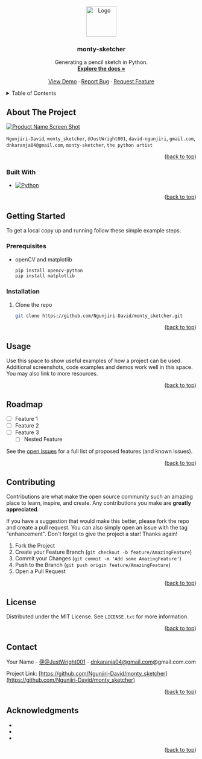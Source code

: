 <!-- Improved compatibility of back to top link: See: https://github.com/othneildrew/Best-README-Template/pull/73 -->
<a name="readme-top"></a>
<!--
*** From Template.
-->



<!-- PROJECT SHIELDS -->
<!--
*** I'm using markdown "reference style" links for readability.
*** Reference links are enclosed in brackets [ ] instead of parentheses ( ).
*** See the bottom of this document for the declaration of the reference variables
*** for contributors-url, forks-url, etc. This is an optional, concise syntax you may use.
*** https://www.markdownguide.org/basic-syntax/#reference-style-links

[![Contributors][contributors-shield]][contributors-url]
[![Forks][forks-shield]][forks-url]
[![Stargazers][stars-shield]][stars-url]
[![Issues][issues-shield]][issues-url]
[![MIT License][license-shield]][license-url]
[![LinkedIn][linkedin-shield]][linkedin-url]
-->


<!-- PROJECT LOGO -->
<br />
<div align="center">
  <a href="https://github.com/Ngunjiri-David/monty_sketcher">
    <img src="images/logo.png" alt="Logo" width="80" height="80">
  </a>

<h3 align="center">monty-sketcher</h3>

  <p align="center">
    Generating a pencil sketch in Python.
    <br />
    <a href="https://github.com/Ngunjiri-David/monty_sketcher"><strong>Explore the docs »</strong></a>
    <br />
    <br />
    <a href="https://github.com/Ngunjiri-David/monty_sketcher">View Demo</a>
    ·
    <a href="https://github.com/Ngunjiri-David/monty_sketcher/issues">Report Bug</a>
    ·
    <a href="https://github.com/Ngunjiri-David/monty_sketcher/issues">Request Feature</a>
  </p>
</div>



<!-- TABLE OF CONTENTS -->
<details>
  <summary>Table of Contents</summary>
  <ol>
    <li>
      <a href="#about-the-project">About The Project</a>
      <ul>
        <li><a href="#built-with">Built With</a></li>
      </ul>
    </li>
    <li>
      <a href="#getting-started">Getting Started</a>
      <ul>
        <li><a href="#prerequisites">Prerequisites</a></li>
        <li><a href="#installation">Installation</a></li>
      </ul>
    </li>
    <li><a href="#usage">Usage</a></li>
    <li><a href="#roadmap">Roadmap</a></li>
    <li><a href="#contributing">Contributing</a></li>
    <li><a href="#license">License</a></li>
    <li><a href="#contact">Contact</a></li>
    <li><a href="#acknowledgments">Acknowledgments</a></li>
  </ol>
</details>



<!-- ABOUT THE PROJECT -->
## About The Project

[![Product Name Screen Shot][product-screenshot]](https://example.com)

`Ngunjiri-David`, `monty_sketcher`, `@JustWright001`, `david-ngunjiri`, `gmail.com`, `dnkaranja04@gmail.com`, `monty-sketcher`, `the python artist`

<p align="right">(<a href="#readme-top">back to top</a>)</p>



### Built With
* [![Python][Python.org]][Python-url]
<!--
* [![Next][Next.js]][Next-url]
* [![React][React.js]][React-url]
* [![Vue][Vue.js]][Vue-url]
* [![Angular][Angular.io]][Angular-url]
* [![Svelte][Svelte.dev]][Svelte-url]
* [![Laravel][Laravel.com]][Laravel-url]
* [![Bootstrap][Bootstrap.com]][Bootstrap-url]
* [![JQuery][JQuery.com]][JQuery-url]
-->

<p align="right">(<a href="#readme-top">back to top</a>)</p>



<!-- GETTING STARTED -->
## Getting Started

To get a local copy up and running follow these simple example steps.

### Prerequisites


* openCV and matplotlib
  ```sh
  pip install opencv-python
  pip install matplotlib
  ```

### Installation

1. Clone the repo
   ```sh
   git clone https://github.com/Ngunjiri-David/monty_sketcher.git
   ```


<p align="right">(<a href="#readme-top">back to top</a>)</p>



<!-- USAGE EXAMPLES -->
## Usage

Use this space to show useful examples of how a project can be used. Additional screenshots, code examples and demos work well in this space. You may also link to more resources.

<!--
_For more examples, please refer to the [Documentation](https://example.com)_

-->
<p align="right">(<a href="#readme-top">back to top</a>)</p>



<!-- ROADMAP -->
## Roadmap

- [ ] Feature 1
- [ ] Feature 2
- [ ] Feature 3
    - [ ] Nested Feature

See the [open issues](https://github.com/Ngunjiri-David/monty_sketcher/issues) for a full list of proposed features (and known issues).

<p align="right">(<a href="#readme-top">back to top</a>)</p>



<!-- CONTRIBUTING -->
## Contributing

Contributions are what make the open source community such an amazing place to learn, inspire, and create. Any contributions you make are **greatly appreciated**.

If you have a suggestion that would make this better, please fork the repo and create a pull request. You can also simply open an issue with the tag "enhancement".
Don't forget to give the project a star! Thanks again!

1. Fork the Project
2. Create your Feature Branch (`git checkout -b feature/AmazingFeature`)
3. Commit your Changes (`git commit -m 'Add some AmazingFeature'`)
4. Push to the Branch (`git push origin feature/AmazingFeature`)
5. Open a Pull Request

<p align="right">(<a href="#readme-top">back to top</a>)</p>



<!-- LICENSE -->
## License

Distributed under the MIT License. See `LICENSE.txt` for more information.

<p align="right">(<a href="#readme-top">back to top</a>)</p>



<!-- CONTACT -->
## Contact

Your Name - [@@JustWright001](https://twitter.com/@JustWright001) - dnkaranja04@gmail.com@gmail.com.com

Project Link: [https://github.com/Ngunjiri-David/monty_sketcher](https://github.com/Ngunjiri-David/monty_sketcher)

<p align="right">(<a href="#readme-top">back to top</a>)</p>



<!-- ACKNOWLEDGMENTS -->
## Acknowledgments

* []()
* []()
* []()

<p align="right">(<a href="#readme-top">back to top</a>)</p>



<!-- MARKDOWN LINKS & IMAGES -->
<!-- https://www.markdownguide.org/basic-syntax/#reference-style-links -->
[contributors-shield]: https://img.shields.io/github/contributors/Ngunjiri-David/monty_sketcher.svg?style=for-the-badge
[contributors-url]: https://github.com/Ngunjiri-David/monty_sketcher/graphs/contributors
[forks-shield]: https://img.shields.io/github/forks/Ngunjiri-David/monty_sketcher.svg?style=for-the-badge
[forks-url]: https://github.com/Ngunjiri-David/monty_sketcher/network/members
[stars-shield]: https://img.shields.io/github/stars/Ngunjiri-David/monty_sketcher.svg?style=for-the-badge
[stars-url]: https://github.com/Ngunjiri-David/monty_sketcher/stargazers
[issues-shield]: https://img.shields.io/github/issues/Ngunjiri-David/monty_sketcher.svg?style=for-the-badge
[issues-url]: https://github.com/Ngunjiri-David/monty_sketcher/issues
[license-shield]: https://img.shields.io/github/license/Ngunjiri-David/monty_sketcher.svg?style=for-the-badge
[license-url]: https://github.com/Ngunjiri-David/monty_sketcher/blob/master/LICENSE.txt
[linkedin-shield]: https://img.shields.io/badge/-LinkedIn-black.svg?style=for-the-badge&logo=linkedin&colorB=555
[linkedin-url]: https://linkedin.com/in/david-ngunjiri
[product-screenshot]: images/screenshot.png
[Python.org]: img.shields.io/badge/python-000000?style=for-the-badge&logo=python&logoColor=green
[Python-url]: https://www.python.org/
[Next.js]: https://img.shields.io/badge/next.js-000000?style=for-the-badge&logo=nextdotjs&logoColor=white
[Next-url]: https://nextjs.org/
[React.js]: https://img.shields.io/badge/React-20232A?style=for-the-badge&logo=react&logoColor=61DAFB
[React-url]: https://reactjs.org/
[Vue.js]: https://img.shields.io/badge/Vue.js-35495E?style=for-the-badge&logo=vuedotjs&logoColor=4FC08D
[Vue-url]: https://vuejs.org/
[Angular.io]: https://img.shields.io/badge/Angular-DD0031?style=for-the-badge&logo=angular&logoColor=white
[Angular-url]: https://angular.io/
[Svelte.dev]: https://img.shields.io/badge/Svelte-4A4A55?style=for-the-badge&logo=svelte&logoColor=FF3E00
[Svelte-url]: https://svelte.dev/
[Laravel.com]: https://img.shields.io/badge/Laravel-FF2D20?style=for-the-badge&logo=laravel&logoColor=white
[Laravel-url]: https://laravel.com
[Bootstrap.com]: https://img.shields.io/badge/Bootstrap-563D7C?style=for-the-badge&logo=bootstrap&logoColor=white
[Bootstrap-url]: https://getbootstrap.com
[JQuery.com]: https://img.shields.io/badge/jQuery-0769AD?style=for-the-badge&logo=jquery&logoColor=white
[JQuery-url]: https://jquery.com 
